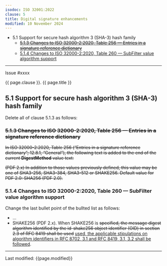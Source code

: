 ```yaml
---
isodoc: ISO 32001:2022
clause: 5
title: Digital signature enhancements
modified: 10 November 2024
---
```


<ul>
 <li>5.1 Support for secure hash algorithm 3 (SHA-3) hash family
  <ul>
   <li><a href="#H5.1.3"><del onMouseEnter="mouseEnter(this)" data-issue="236" data-iso="approved">5.1.3 Changes to ISO 32000-2:2020, Table 256 — Entries in a signature reference dictionary</del></a>
   </li>
   <li><a href="#H5.1.4">5.1.4 Changes to ISO 32000-2:2020, Table 260 — SubFilter value algorithm support</a>
   </li>
  </ul>
 </li>
</ul>
<hr>

<link rel="stylesheet" href="../assets/iso-style.css">
<div class="isostyle">
<div class="fixedpopup" id="issuelink">
	Issue #xxxx
</div>


<p class="fake-h1">{{ page.clause }}. {{ page.title }}</p>

<h2 id="H5.1">5.1 Support for secure hash algorithm 3 (SHA-3) hash family</h2>

<p class="location">Delete all of clause 5.1.3 as follows:</p>

<h3 id="H5.1.3"><del onMouseEnter="mouseEnter(this)" data-issue="236" data-iso="approved">5.1.3 Changes to ISO 32000-2:2020, Table 256 — Entries in a signature reference dictionary</del></h3>

<p>
<del onMouseEnter="mouseEnter(this)" data-issue="236" data-iso="approved">
In ISO 32000-2:2020, Table 256 (“Entries in a signature reference dictionary”; 12.8.1, “General”), the following text is added to the end of the current <b>DigestMethod</b> value text:
</del>
</p>

<p>
<del onMouseEnter="mouseEnter(this)" data-issue="236" data-iso="approved">
(PDF 2.x) In addition to those values previously defined, this value may be one of SHA3-256, SHA3-384, SHA3-512 or SHAKE256. Default value for PDF 2.0: SHA256 (PDF 2.0).
</del>
</p>


<h3 id="H5.1.4">5.1.4 Changes to ISO 32000-2:2020, Table 260 — SubFilter value algorithm support</h3>

<p class="location">Change the last bullet point of the bullted list as follows:</p>

<ul>
  <li>...</li>
  <li>SHAKE256 (PDF 2.x). When SHAKE256 is 
  <del onMouseEnter="mouseEnter(this)" data-issue="404">specified, the message digest algorithm identified by the id-shake256 object identifier (OID) in section 2.3 of RFC 8419 shall be used</del>
  <ins onMouseEnter="mouseEnter(this)" data-issue="404">used, the applicable stipulations on algorithm identifiers in RFC 8702, 3.1 and RFC 8419, 3.1, 3.2 shall be followed</ins>.
  </li>
</ul>

</div>

<hr>
<p class="footnote">Last modified: {{page.modified}}</p>
